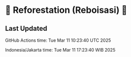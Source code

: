 
# 🌳 Reforestation (Reboisasi) 🌲

## Last Updated

GitHub Actions time: Tue Mar 11 10:23:40 UTC 2025

Indonesia/Jakarta time: Tue Mar 11 17:23:40 WIB 2025
